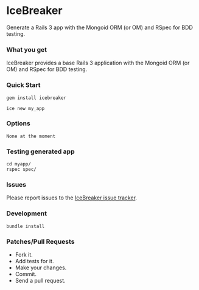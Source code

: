 IceBreaker
===========
Generate a Rails 3 app with the Mongoid ORM (or OM) and RSpec for BDD testing.


### What you get

IceBreaker provides a base Rails 3 application with the Mongoid ORM (or OM) and RSpec for BDD testing.

### Quick Start

    gem install icebreaker

    ice new my_app


### Options

    None at the moment


### Testing generated app

    cd myapp/
    rspec spec/


### Issues

Please report issues to the [IceBreaker issue tracker](http://github.com/markdillon/icebreaker/issues/).


### Development

    bundle install


### Patches/Pull Requests

* Fork it.
* Add tests for it.
* Make your changes.
* Commit.
* Send a pull request.
